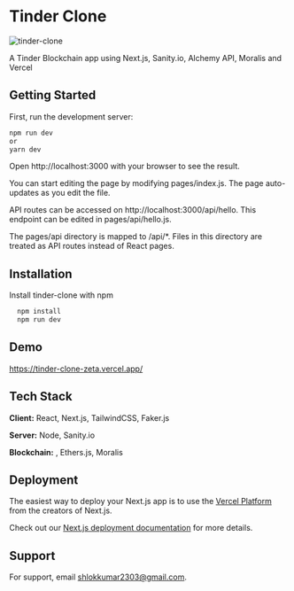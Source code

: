 # Tinder Clone

![tinder-clone](https://socialify.git.ci/shlok2740/tinder-clone/image?description=1&font=Bitter&language=1&name=1&owner=1&pattern=Overlapping%20Hexagons&theme=Dark)

A Tinder Blockchain app using Next.js, Sanity.io, Alchemy API, Moralis and Vercel

## Getting Started


First, run the development server:


```bash
npm run dev
or
yarn dev
```

Open http://localhost:3000 with your browser to see the result.

You can start editing the page by modifying pages/index.js. The page auto-updates as you edit the file.

API routes can be accessed on http://localhost:3000/api/hello. This endpoint can be edited in pages/api/hello.js.

The pages/api directory is mapped to /api/*. Files in this directory are treated as API routes instead of React pages.

## Installation

Install tinder-clone with npm

```bash
  npm install 
  npm run dev
```

## Demo

https://tinder-clone-zeta.vercel.app/


## Tech Stack

**Client:** React, Next.js, TailwindCSS, Faker.js

**Server:** Node, Sanity.io

**Blockchain:** , Ethers.js, Moralis


## Deployment

The easiest way to deploy your Next.js app is to use the [Vercel Platform](https://vercel.com/new?utm_medium=default-template&filter=next.js&utm_source=create-next-app&utm_campaign=create-next-app-readme) from the creators of Next.js.

Check out our [Next.js deployment documentation](https://nextjs.org/docs/deployment) for more details.


## Support

For support, email shlokkumar2303@gmail.com.

